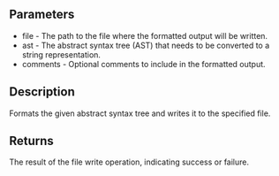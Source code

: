 ## Parameters

- file - The path to the file where the formatted output will be written.
- ast - The abstract syntax tree (AST) that needs to be converted to a string representation.
- comments - Optional comments to include in the formatted output.

## Description
Formats the given abstract syntax tree and writes it to the specified file.

## Returns
The result of the file write operation, indicating success or failure.